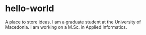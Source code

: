 # hello-world
A place to store ideas.
I am a graduate student at the University of Macedonia.
I am working on a M.Sc. in Applied Informatics.

